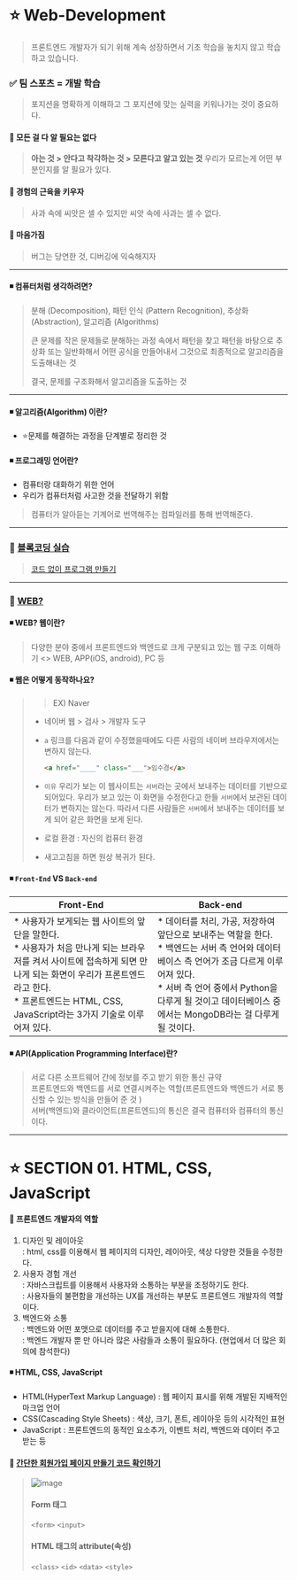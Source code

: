 # ⭐ Web-Development
> 프론트엔드 개발자가 되기 위해 계속 성장하면서 기초 학습을 놓치지 않고 학습하고 있습니다. 

### ✅ 팀 스포츠 = 개발 학습 
> 포지션을 명확하게 이해하고 그 포지션에 맞는 실력을 키워나가는 것이 중요하다. 
#### 🔻 모든 걸 다 알 필요는 없다 
> **아는 것 > 안다고 착각하는 것 > 모른다고 알고 있는 것** 
> 우리가 모르는게 어떤 부분인지를 알 필요가 있다. 
#### 🔻 경험의 근육을 키우자 
> 사과 속에 씨앗은 셀 수 있지만 씨앗 속에 사과는 셀 수 없다.
#### 🔻 마음가짐 
> 버그는 당연한 것, 디버깅에 익숙해지자 

---

#### ◾ 컴퓨터처럼 생각하려면?
> 분해 (Decomposition), 패턴 인식 (Pattern Recognition), 추상화 (Abstraction), 알고리즘 (Algorithms)
> 
> 큰 문제를 작은 문제들로 분해하는 과정 속에서 패턴을 찾고 패턴을 바탕으로 추상화 또는 일반화해서 어떤 공식을 만들어내서 그것으로 최종적으로 알고리즘을 도출해내는 것
> 
> 결국, 문제를 구조화해서 알고리즘을 도출하는 것 

---

#### ◾ 알고리즘(Algorithm) 이란?
* ⭐문제를 해결하는 과정을 단계별로 정리한 것 

#### ◾ 프로그래밍 언어란?
* 컴퓨터랑 대화하기 위한 언어 
* 우리가 컴퓨터처럼 사고한 것을 전달하기 위함 
> 컴퓨터가 알아듣는 기계어로 번역해주는 컴파일러를 통해 번역해준다. 

---

### 📌 [블록코딩 실습](https://github.com/oiosu/Web-Development/blob/master/01%20%EC%82%AC%EC%A0%84%20%ED%95%99%EC%8A%B5/2.%20%EB%B8%94%EB%A1%9D%EC%BD%94%EB%94%A9%20%EC%8B%A4%EC%8A%B5.md)  
> [코드 없이 프로그램 만들기](https://scratch.mit.edu/projects/editor/?tutorial=getStarted) 

---

### 📌 [WEB?](https://github.com/oiosu/Web-Development/blob/master/01%20%EC%82%AC%EC%A0%84%20%ED%95%99%EC%8A%B5/3.%20%EC%9B%B9%20%EB%A1%9C%EB%93%9C%EB%A7%B5.md) 
#### ◾ WEB? 웹이란?
> 다양한 분야 중에서 프론트엔드와 백엔드로 크게 구분되고 있는 웹 구조 이해하기 <>
> WEB, APP(iOS, android), PC 등 

#### ◾ 웹은 어떻게 동작하나요? 
> > EX) Naver
>
> * 네이버 웹 > 검사 > 개발자 도구 
>
> * `a` 링크를 다음과 같이 수정했을때에도 다른 사람의 네이버 브라우저에서는 변하지 않는다.
>
>   ```html
>   <a href="____" class="___">임수경</a>
>   ```
>
> * `이유`  우리가 보는 이 웹사이트는 `서버`라는 곳에서 보내주는 데이터를 기반으로 되어있다. 우리가 보고 있는 이 화면을 수정한다고 한들 `서버`에서 보관된 데이터가 변하지는 않는다. 따라서 다른 사람들은 `서버`에서 보내주는 데이터를 보게 되어 같은 화면을 보게 된다. 
>
> * 로컬 환경 : 자신의 컴퓨터 환경
>
> * 새고고침을 하면 원상 복귀가 된다.

#### ◾ `Front-End` VS `Back-end`
|Front-End|Back-end|
|------|---|
|* 사용자가 보게되는 웹 사이트의 앞단을 말한다. <br> * 사용자가 처음 만나게 되는 브라우저를 켜서 사이트에 접속하게 되면 만나게 되는 화면이 우리가 프론트엔드 라고 한다. <br> * 프론트엔드는 HTML, CSS, JavaScript라는 3가지 기술로 이루어져 있다. |* 데이터를 처리, 가공, 저장하여 앞단으로 보내주는 역할을 한다. <br> * 백엔드는 서버 측 언어와 데이터베이스 측 언어가 조금 다르게 이루어져 있다. <br> * 서버 측 언어 중에서 Python을 다루게 될 것이고  데이터베이스 중에서는 MongoDB라는 걸 다루게 될 것이다. |


#### ◾ API(Application Programming Interface)란?
> 서로 다른 소프트웨어 간에 정보를 주고 받기 위한 통신 규약 <br>
> 프론트엔드와 백엔드를 서로 연결시켜주는 역할(프론트엔드와 백엔드가 서로 통신할 수 있는 방식을 만들어 준 것 ) <br>
> 서버(백엔드)와 클라이언트(프론트엔드)의 통신은 결국 컴퓨터와 컴퓨터의 통신이다. <br>

---

# ⭐ SECTION 01. HTML, CSS, JavaScript
#### 🧙 프론트엔드 개발자의 역할 
1. 디자인 및 레이아웃 <br>
: html, css를 이용해서 웹 페이지의 디자인, 레이아웃, 색상 다양한 것들을 수정한다. <br>
2. 사용자 경험 개선 <br>
: 자바스크립트를 이용해서 사용자와 소통하는 부분을 조정하기도 한다. <br>
: 사용자들의 불편함을 개선하는 UX를 개선하는 부분도 프론트엔드 개발자의 역할이다. <br>
3. 백엔드와 소통 <br>
: 백엔드와 어떤 포맷으로 데이터를 주고 받을지에 대해 소통한다. <br>
: 백엔드 개발자 뿐 만 아니라 많은 사람들과 소통이 필요하다. (현업에서 더 많은 회의에 참석한다) <br>

#### ◾ HTML, CSS, JavaScript
* HTML(HyperText Markup Language) : 웹 페이지 표시를 위해 개발된 지배적인 마크업 언어
* CSS(Cascading Style Sheets) : 색상, 크기, 폰트, 레이아웃 등의 시각적인 표현
* JavaScript : 프론트엔드의 동적인 요소추가, 이벤트 처리, 백엔드와 데이터 주고 받는 등


#### 📂 [간단한 회원가입 페이지 만들기 코드 확인하기](https://github.com/oiosu/Web-Development/blob/master/01%20%EC%82%AC%EC%A0%84%20%ED%95%99%EC%8A%B5/01%20Big%20Picture/HTML%EB%A1%9C%20%ED%9A%8C%EC%9B%90%EA%B0%80%EC%9E%85%20%ED%8E%98%EC%9D%B4%EC%A7%80%20%EB%A7%8C%EB%93%A4%EA%B8%B0/email_join.html)  
> ![image](https://github.com/oiosu/Web-Development/assets/99783474/29e67795-f9e0-4bd5-917e-4bae931b4e5d)
> #### Form 태그 
> `<form>` `<input>`
> #### HTML 태그의 attribute(속성)
> `<class>` `<id>` `<data>` `<style>`

